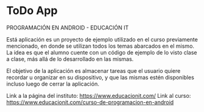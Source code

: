 # ToDo App

PROGRAMACIÓN EN ANDROID - EDUCACIÓN IT

Está aplicación es un proyecto de ejemplo utilizado en el curso previamente mencionado, 
en donde se utilizan todos los temas abarcados en el mismo. La idea es que el alumno cuente con un código de ejemplo de lo visto clase a clase, más allá de lo desarrollado en las mismas.

El objetivo de la aplicación es almacenar tareas que el usuario quiere recordar u organizar
en su dispositivo, y que las mismas estén disponibles incluso luego de cerrar la aplicación.

Link a la página del instituto: https://www.educacionit.com/
Link al curso: https://www.educacionit.com/curso-de-programacion-en-android
